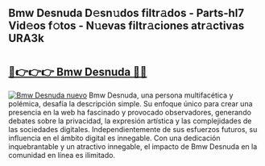 ## Bmw Desnuda D𝚎sn𝚞dos filtr𝚊dos - Parts-hl7 Vid𝚎os f𝚘tos - N𝚞evas filtr𝚊ciones atr𝚊ctivas URA3k

# <h2><a href="http://mb4rjq.tromn.icu/?c=Bmw+Desnuda">🔗👉👉👉 Bmw Desnuda 🔗🔗</a></h2>

[![Bmw Desnuda nuevo](https://i.imgur.com/pEAQMta.gif)](http://mb4rjq.tromn.icu/?c=Bmw+Desnuda)
Bmw Desnuda, una persona multifacética y polémica, desafía la descripción simple. Su enfoque único para crear una presencia en la web ha fascinado y provocado observadores, generando debates sobre la privacidad, la expresión artística y las complejidades de las sociedades digitales. Independientemente de sus esfuerzos futuros, su influencia en el ámbito digital es innegable. Con una dedicación inquebrantable y un atractivo innegable, el impacto de Bmw Desnuda en la comunidad en línea es ilimitado.
